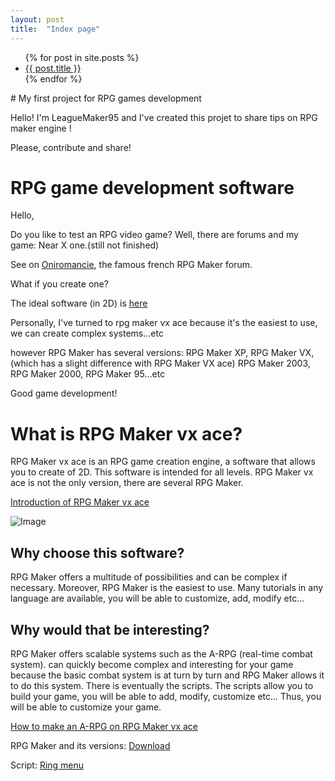 ```yaml
---
layout: post
title:  "Index page"
---
```



<ul>
  {% for post in site.posts %}
    <li>
      <a href="{{ post.url }}">{{ post.title }}</a>
    </li>
  {% endfor %}
</ul>
# My first project for RPG games development 

Hello! I'm LeagueMaker95 and I've created this projet to share tips on RPG maker engine !

Please, contribute and share!

# RPG game development software


Hello,

Do you like to test an RPG video game? Well, there are forums and my game: Near X one.(still not finished)

See on [Oniromancie](http://www.rpg-maker.fr/jeux.html), the famous french RPG Maker forum. 

What if you create one?

The ideal software (in 2D) is [here](https://www.rpgmakerweb.com/languages/fr)

Personally, I've turned to rpg maker vx ace because it's the easiest to use, we can create complex systems...etc

however RPG Maker has several versions: RPG Maker XP, RPG Maker VX, (which has a slight difference with RPG Maker VX ace) RPG Maker 2003, RPG Maker 2000, RPG Maker 95...etc

Good game development!




#  What is RPG Maker vx ace?

RPG Maker vx ace is an RPG game creation engine, a software that allows you to create
of 2D. This software is intended for all levels.
RPG Maker vx ace is not the only version, there are several RPG Maker.

[Introduction of RPG Maker vx ace](https://www.youtube.com/watch?v=wWqzYdpIG98)

![Image](https://dat5n5oxdq-flywheel.netdna-ssl.com/wp-content/uploads/2014/04/RTPs.png)


## Why choose this software?

RPG Maker offers a multitude of possibilities and can be complex if necessary.
Moreover, RPG Maker is the easiest to use.
Many tutorials in any language are available,
you will be able to customize, add, modify etc...

## Why would that be interesting?

RPG Maker offers scalable systems such as the A-RPG (real-time combat system).
can quickly become complex and interesting for your game because the basic combat system
is at turn by turn and RPG Maker allows it to do this system. There is eventually
the scripts. The scripts allow you to build your game, you will be able to add, modify, customize etc...
Thus, you will be able to customize your game.

[How to make an A-RPG on RPG Maker vx ace](https://www.youtube.com/watch?v=f5mqYexCfss)

RPG Maker and its versions: [Download](https://www.rpgmakerweb.com/download/additional/run-time-packages)               

Script: [Ring menu](https://www.rpgmakervx-fr.com/t13778-ring-menu?highlight=Ring+Menu)
